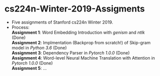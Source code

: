 # cs224n-Winter-2019-Assigments
- Five assignments of Stanford cs224n Winter 2019.
- Process:  
  **Assignment 1**: Word Embedding Introduction with *genism* and *ntlk* (Done)  
  **Assignment 2**: Implmentation (Backprop from scratch!) of Skip-gram model in *Python 3.6* (Done)  
  **Assignment 3**: Dependency Parser in *Pytorch 1.0.0* (Done)  
  **Assignment 4**: Word-level Neural Machine Translation with Attention in *Pytorch 1.0.0* (Done)   
  **Assignment 5**: ...
